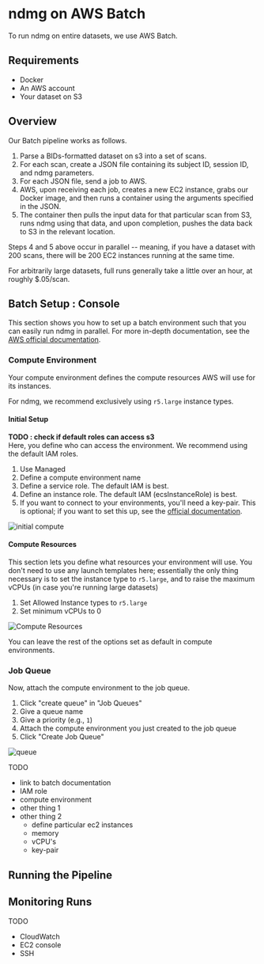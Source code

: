 # ndmg on AWS Batch

To run ndmg on entire datasets, we use AWS Batch. <br>

## Requirements

- Docker
- An AWS account
- Your dataset on S3

## Overview

Our Batch pipeline works as follows.

1. Parse a BIDs-formatted dataset on s3 into a set of scans.
2. For each scan, create a JSON file containing its subject ID, session ID, and ndmg parameters.
3. For each JSON file, send a job to AWS.
4. AWS, upon receiving each job, creates a new EC2 instance, grabs our Docker image, and then runs a container using the arguments specified in the JSON.
5. The container then pulls the input data for that particular scan from S3, runs ndmg using that data, and upon completion, pushes the data back to S3 in the relevant location.

Steps 4 and 5 above occur in parallel -- meaning, if you have a dataset with 200 scans, there will be 200 EC2 instances running at the same time.

For arbitrarily large datasets, full runs generally take a little over an hour, at roughly \$.05/scan.

## Batch Setup : Console

This section shows you how to set up a batch environment such that you can easily run ndmg in parallel. For more in-depth documentation, see the [AWS official documentation](https://docs.aws.amazon.com/batch/index.html).

### Compute Environment

Your compute environment defines the compute resources AWS will use for its instances.

For ndmg, we recommend exclusively using `r5.large` instance types.

#### Initial Setup

**TODO : check if default roles can access s3 <br>**
Here, you define who can access the environment. We recommend using the default IAM roles.

1. Use Managed
2. Define a compute environment name
3. Define a service role. The default IAM is best.
4. Define an instance role. The default IAM (ecsInstanceRole) is best.
5. If you want to connect to your environments, you'll need a key-pair. This is optional; if you want to set this up, see the [official documentation](https://docs.aws.amazon.com/batch/latest/userguide/get-set-up-for-aws-batch.html#create-a-key-pair).

![initial compute](https://i.imgur.com/vEmEpuf.png)

#### Compute Resources

This section lets you define what resources your environment will use. You don't need to use any launch templates here; essentially the only thing necessary is to set the instance type to `r5.large`, and to raise the maximum vCPUs (in case you're running large datasets)

1. Set Allowed Instance types to `r5.large`
2. Set minimum vCPUs to 0

![Compute Resources](https://i.imgur.com/QZh4IlG.png)

You can leave the rest of the options set as default in compute environments.

### Job Queue

Now, attach the compute environment to the job queue.

1. Click "create queue" in "Job Queues"
2. Give a queue name
3. Give a priority (e.g., `1`)
4. Attach the compute environment you just created to the job queue
5. Click "Create Job Queue"

![queue](https://i.imgur.com/wJk8Og0.png)

TODO

- link to batch documentation
- IAM role
- compute environment
- other thing 1
- other thing 2
  - define particular ec2 instances
  - memory
  - vCPU's
  - key-pair

## Running the Pipeline

## Monitoring Runs

TODO

- CloudWatch
- EC2 console
- SSH
